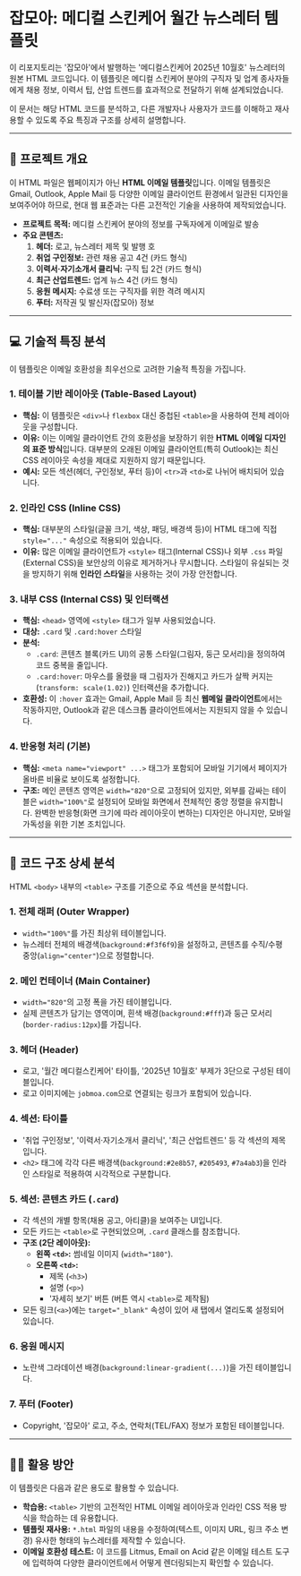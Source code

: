 # 잡모아: 메디컬 스킨케어 월간 뉴스레터 템플릿

이 리포지토리는 '잡모아'에서 발행하는 '메디컬스킨케어 2025년 10월호' 뉴스레터의 원본 HTML 코드입니다. 이 템플릿은 메디컬 스킨케어 분야의 구직자 및 업계 종사자들에게 채용 정보, 이력서 팁, 산업 트렌드를 효과적으로 전달하기 위해 설계되었습니다.

이 문서는 해당 HTML 코드를 분석하고, 다른 개발자나 사용자가 코드를 이해하고 재사용할 수 있도록 주요 특징과 구조를 상세히 설명합니다.

---

## 🚀 프로젝트 개요

이 HTML 파일은 웹페이지가 아닌 **HTML 이메일 템플릿**입니다. 이메일 템플릿은 Gmail, Outlook, Apple Mail 등 다양한 이메일 클라이언트 환경에서 일관된 디자인을 보여주어야 하므로, 현대 웹 표준과는 다른 고전적인 기술을 사용하여 제작되었습니다.

* **프로젝트 목적:** 메디컬 스킨케어 분야의 정보를 구독자에게 이메일로 발송
* **주요 콘텐츠:**
    1.  **헤더:** 로고, 뉴스레터 제목 및 발행 호
    2.  **취업 구인정보:** 관련 채용 공고 4건 (카드 형식)
    3.  **이력서·자기소개서 클리닉:** 구직 팁 2건 (카드 형식)
    4.  **최근 산업트렌드:** 업계 뉴스 4건 (카드 형식)
    5.  **응원 메시지:** 수료생 또는 구직자를 위한 격려 메시지
    6.  **푸터:** 저작권 및 발신자(잡모아) 정보

---

## 💻 기술적 특징 분석

이 템플릿은 이메일 호환성을 최우선으로 고려한 기술적 특징을 가집니다.

### 1. 테이블 기반 레이아웃 (Table-Based Layout)

* **핵심:** 이 템플릿은 `<div>`나 `flexbox` 대신 중첩된 `<table>`을 사용하여 전체 레이아웃을 구성합니다.
* **이유:** 이는 이메일 클라이언트 간의 호환성을 보장하기 위한 **HTML 이메일 디자인의 표준 방식**입니다. 대부분의 오래된 이메일 클라이언트(특히 Outlook)는 최신 CSS 레이아웃 속성을 제대로 지원하지 않기 때문입니다.
* **예시:** 모든 섹션(헤더, 구인정보, 푸터 등)이 `<tr>`과 `<td>`로 나뉘어 배치되어 있습니다.

### 2. 인라인 CSS (Inline CSS)

* **핵심:** 대부분의 스타일(글꼴 크기, 색상, 패딩, 배경색 등)이 HTML 태그에 직접 `style="..."` 속성으로 적용되어 있습니다.
* **이유:** 많은 이메일 클라이언트가 `<style>` 태그(Internal CSS)나 외부 `.css` 파일(External CSS)을 보안상의 이유로 제거하거나 무시합니다. 스타일이 유실되는 것을 방지하기 위해 **인라인 스타일**을 사용하는 것이 가장 안전합니다.

### 3. 내부 CSS (Internal CSS) 및 인터랙션

* **핵심:** `<head>` 영역에 `<style>` 태그가 일부 사용되었습니다.
* **대상:** `.card` 및 `.card:hover` 스타일
* **분석:**
    * `.card`: 콘텐츠 블록(카드 UI)의 공통 스타일(그림자, 둥근 모서리)을 정의하여 코드 중복을 줄입니다.
    * `.card:hover`: 마우스를 올렸을 때 그림자가 진해지고 카드가 살짝 커지는(`transform: scale(1.02)`) 인터랙션을 추가합니다.
* **호환성:** 이 `:hover` 효과는 Gmail, Apple Mail 등 최신 **웹메일 클라이언트**에서는 작동하지만, Outlook과 같은 데스크톱 클라이언트에서는 지원되지 않을 수 있습니다.

### 4. 반응형 처리 (기본)

* **핵심:** `<meta name="viewport" ...>` 태그가 포함되어 모바일 기기에서 페이지가 올바른 비율로 보이도록 설정합니다.
* **구조:** 메인 콘텐츠 영역은 `width="820"`으로 고정되어 있지만, 외부를 감싸는 테이블은 `width="100%"`로 설정되어 모바일 화면에서 전체적인 중앙 정렬을 유지합니다. 완벽한 반응형(화면 크기에 따라 레이아웃이 변하는) 디자인은 아니지만, 모바일 가독성을 위한 기본 조치입니다.

---

## 📂 코드 구조 상세 분석

HTML `<body>` 내부의 `<table>` 구조를 기준으로 주요 섹션을 분석합니다.

### 1. 전체 래퍼 (Outer Wrapper)
* `width="100%"`를 가진 최상위 테이블입니다.
* 뉴스레터 전체의 배경색(`background:#f3f6f9`)을 설정하고, 콘텐츠를 수직/수평 중앙(`align="center"`)으로 정렬합니다.

### 2. 메인 컨테이너 (Main Container)
* `width="820"`의 고정 폭을 가진 테이블입니다.
* 실제 콘텐츠가 담기는 영역이며, 흰색 배경(`background:#fff`)과 둥근 모서리(`border-radius:12px`)를 가집니다.

### 3. 헤더 (Header)
* 로고, '월간 메디컬스킨케어' 타이틀, '2025년 10월호' 부제가 3단으로 구성된 테이블입니다.
* 로고 이미지에는 `jobmoa.com`으로 연결되는 링크가 포함되어 있습니다.

### 4. 섹션: 타이틀
* '취업 구인정보', '이력서·자기소개서 클리닉', '최근 산업트렌드' 등 각 섹션의 제목입니다.
* `<h2>` 태그에 각각 다른 배경색(`background:#2e8b57`, `#205493`, `#7a4ab3`)을 인라인 스타일로 적용하여 시각적으로 구분합니다.

### 5. 섹션: 콘텐츠 카드 (`.card`)
* 각 섹션의 개별 항목(채용 공고, 아티클)을 보여주는 UI입니다.
* 모든 카드는 `<table>`로 구현되었으며, `.card` 클래스를 참조합니다.
* **구조 (2단 레이아웃):**
    * **왼쪽 `<td>`:** 썸네일 이미지 (`width="180"`).
    * **오른쪽 `<td>`:**
        * 제목 (`<h3>`)
        * 설명 (`<p>`)
        * '자세히 보기' 버튼 (버튼 역시 `<table>`로 제작됨)
* 모든 링크(`<a>`)에는 `target="_blank"` 속성이 있어 새 탭에서 열리도록 설정되어 있습니다.

### 6. 응원 메시지
* 노란색 그라데이션 배경(`background:linear-gradient(...)`)을 가진 테이블입니다.

### 7. 푸터 (Footer)
* Copyright, '잡모아' 로고, 주소, 연락처(TEL/FAX) 정보가 포함된 테이블입니다.

---

## 🧑‍💻 활용 방안

이 템플릿은 다음과 같은 용도로 활용할 수 있습니다.

* **학습용:** `<table>` 기반의 고전적인 HTML 이메일 레이아웃과 인라인 CSS 적용 방식을 학습하는 데 유용합니다.
* **템플릿 재사용:** `*.html` 파일의 내용을 수정하여(텍스트, 이미지 URL, 링크 주소 변경) 유사한 형태의 뉴스레터를 제작할 수 있습니다.
* **이메일 호환성 테스트:** 이 코드를 Litmus, Email on Acid 같은 이메일 테스트 도구에 입력하여 다양한 클라이언트에서 어떻게 렌더링되는지 확인할 수 있습니다.
